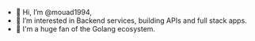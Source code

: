 - 👋 Hi, I’m @mouad1994,
- 👀 I’m interested in Backend services, building APIs and full stack apps.
- 🌱 I'm a huge fan of the Golang ecosystem. 

<!---
mouad1994/mouad1994 is a ✨ special ✨ repository because its `README.md` (this file) appears on your GitHub profile.
You can click the Preview link to take a look at your changes.
--->
